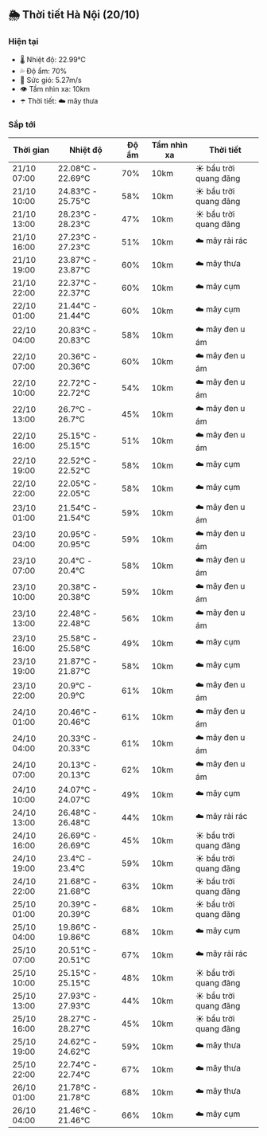 ## 🌦️ Thời tiết Hà Nội (20/10)

### Hiện tại

- 🌡️ Nhiệt độ: 22.99℃
- 💦 Độ ẩm: 70%
- 💨 Sức gió: 5.27m/s
- 👁️ Tầm nhìn xa: 10km
- ☂️ Thời tiết: ☁️ mây thưa

### Sắp tới

| Thời gian | Nhiệt độ | Độ ẩm | Tầm nhìn xa | Thời tiết |
| --- | --- | --- | --- | --- |
| 21/10 07:00 | 22.08℃ - 22.69℃ | 70% | 10km | ☀️ bầu trời quang đãng |
| 21/10 10:00 | 24.83℃ - 25.75℃ | 58% | 10km | ☀️ bầu trời quang đãng |
| 21/10 13:00 | 28.23℃ - 28.23℃ | 47% | 10km | ☀️ bầu trời quang đãng |
| 21/10 16:00 | 27.23℃ - 27.23℃ | 51% | 10km | ☁️ mây rải rác |
| 21/10 19:00 | 23.87℃ - 23.87℃ | 60% | 10km | ☁️ mây thưa |
| 21/10 22:00 | 22.37℃ - 22.37℃ | 60% | 10km | ☁️ mây cụm |
| 22/10 01:00 | 21.44℃ - 21.44℃ | 60% | 10km | ☁️ mây cụm |
| 22/10 04:00 | 20.83℃ - 20.83℃ | 58% | 10km | ☁️ mây đen u ám |
| 22/10 07:00 | 20.36℃ - 20.36℃ | 60% | 10km | ☁️ mây đen u ám |
| 22/10 10:00 | 22.72℃ - 22.72℃ | 54% | 10km | ☁️ mây đen u ám |
| 22/10 13:00 | 26.7℃ - 26.7℃ | 45% | 10km | ☁️ mây đen u ám |
| 22/10 16:00 | 25.15℃ - 25.15℃ | 51% | 10km | ☁️ mây đen u ám |
| 22/10 19:00 | 22.52℃ - 22.52℃ | 58% | 10km | ☁️ mây cụm |
| 22/10 22:00 | 22.05℃ - 22.05℃ | 58% | 10km | ☁️ mây cụm |
| 23/10 01:00 | 21.54℃ - 21.54℃ | 59% | 10km | ☁️ mây đen u ám |
| 23/10 04:00 | 20.95℃ - 20.95℃ | 59% | 10km | ☁️ mây đen u ám |
| 23/10 07:00 | 20.4℃ - 20.4℃ | 58% | 10km | ☁️ mây đen u ám |
| 23/10 10:00 | 20.38℃ - 20.38℃ | 59% | 10km | ☁️ mây đen u ám |
| 23/10 13:00 | 22.48℃ - 22.48℃ | 56% | 10km | ☁️ mây đen u ám |
| 23/10 16:00 | 25.58℃ - 25.58℃ | 49% | 10km | ☁️ mây cụm |
| 23/10 19:00 | 21.87℃ - 21.87℃ | 58% | 10km | ☁️ mây cụm |
| 23/10 22:00 | 20.9℃ - 20.9℃ | 61% | 10km | ☁️ mây đen u ám |
| 24/10 01:00 | 20.46℃ - 20.46℃ | 61% | 10km | ☁️ mây đen u ám |
| 24/10 04:00 | 20.33℃ - 20.33℃ | 61% | 10km | ☁️ mây đen u ám |
| 24/10 07:00 | 20.13℃ - 20.13℃ | 62% | 10km | ☁️ mây đen u ám |
| 24/10 10:00 | 24.07℃ - 24.07℃ | 49% | 10km | ☁️ mây cụm |
| 24/10 13:00 | 26.48℃ - 26.48℃ | 44% | 10km | ☁️ mây rải rác |
| 24/10 16:00 | 26.69℃ - 26.69℃ | 45% | 10km | ☀️ bầu trời quang đãng |
| 24/10 19:00 | 23.4℃ - 23.4℃ | 59% | 10km | ☀️ bầu trời quang đãng |
| 24/10 22:00 | 21.68℃ - 21.68℃ | 63% | 10km | ☀️ bầu trời quang đãng |
| 25/10 01:00 | 20.39℃ - 20.39℃ | 68% | 10km | ☀️ bầu trời quang đãng |
| 25/10 04:00 | 19.86℃ - 19.86℃ | 68% | 10km | ☁️ mây cụm |
| 25/10 07:00 | 20.51℃ - 20.51℃ | 67% | 10km | ☁️ mây rải rác |
| 25/10 10:00 | 25.15℃ - 25.15℃ | 48% | 10km | ☀️ bầu trời quang đãng |
| 25/10 13:00 | 27.93℃ - 27.93℃ | 44% | 10km | ☀️ bầu trời quang đãng |
| 25/10 16:00 | 28.27℃ - 28.27℃ | 45% | 10km | ☀️ bầu trời quang đãng |
| 25/10 19:00 | 24.62℃ - 24.62℃ | 59% | 10km | ☁️ mây thưa |
| 25/10 22:00 | 22.74℃ - 22.74℃ | 67% | 10km | ☁️ mây thưa |
| 26/10 01:00 | 21.78℃ - 21.78℃ | 68% | 10km | ☁️ mây thưa |
| 26/10 04:00 | 21.46℃ - 21.46℃ | 66% | 10km | ☁️ mây cụm |
